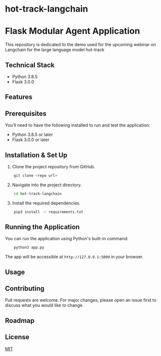 # hot-track-langchain

# Flask Modular Agent Application
This repository is dedicated to the demo used for the upcoming webinar on Langchain for the large language model hot-track  

## Technical Stack
- Python 3.8.5
- Flask 3.0.0

## Features

## Prerequisites
You'll need to have the following installed to run and test the application:
- Python 3.8.5 or later
- Flask 3.0.0 or later

## Installation & Set Up
1. Clone the project repository from GitHub.
```bash
    git clone <repo url>
```
2. Navigate into the project directory.
```bash
    cd hot-track-langchain
```
3. Install the required dependencies.
```bash
    pip3 install -r requirements.txt
```

## Running the Application
You can run the application using Python's built-in command:
```bash
    python3 app.py
```
The app will be accessible at `http://127.0.0.1:5000` in your browser.

## Usage

## Contributing
Pull requests are welcome. For major changes, please open an issue first to discuss what you would like to change.

## Roadmap

## License
[MIT](https://choosealicense.com/licenses/mit/)

